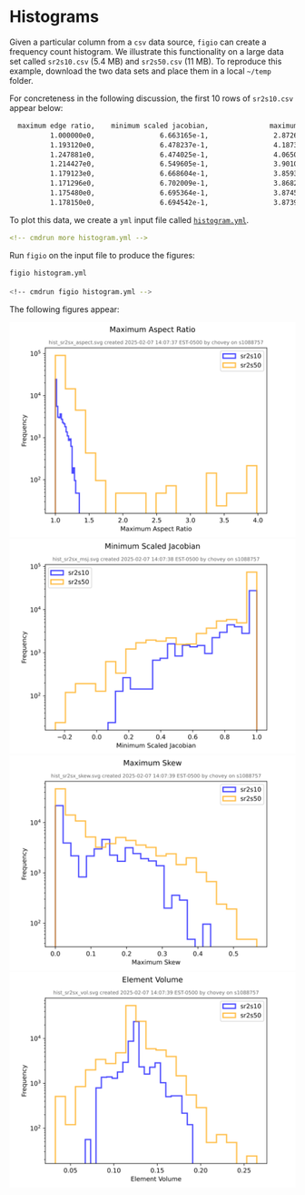# Histograms

Given a particular column from a `csv` data source, `figio` can create a frequency count histogram.
We illustrate this functionality on a large data set called `sr2s10.csv` (5.4 MB) and `sr2s50.csv` (11 MB).
To reproduce this example, download the two data sets and place them in a local `~/temp` folder.

For concreteness in the following discussion, the first 10 rows of `sr2s10.csv` appear below:

```sh
  maximum edge ratio,    minimum scaled jacobian,               maximum skew,                     volume
          1.000000e0,                6.663165e-1,                2.872659e-1,                4.368155e-2
          1.193120e0,                6.478237e-1,                4.187394e-1,                8.360088e-2
          1.247881e0,                6.474025e-1,                4.065007e-1,                9.447332e-2
          1.214427e0,                6.549605e-1,                3.901043e-1,                8.909662e-2
          1.179123e0,                6.668604e-1,                3.859307e-1,                8.359763e-2
          1.171296e0,                6.702009e-1,                3.868204e-1,                8.222564e-2
          1.175480e0,                6.695364e-1,                3.874507e-1,                8.270613e-2
          1.178150e0,                6.694542e-1,                3.873941e-1,                8.308343e-2
```

To plot this data, we create a `yml` input file called [`histogram.yml`](histogram.yml).

```yml
<!-- cmdrun more histogram.yml -->
```

Run `figio` on the input file to produce the figures:

```sh
figio histogram.yml

<!-- cmdrun figio histogram.yml -->
```

The following figures appear:

![](hist_sr2sx_aspect.svg)
![](hist_sr2sx_msj.svg)
![](hist_sr2sx_skew.svg)
![](hist_sr2sx_vol.svg)
